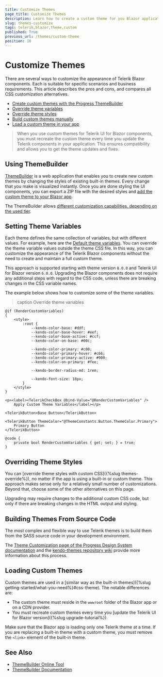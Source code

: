 ```yaml
---
title: Customize Themes
page_title: Customize Themes
description: Learn how to create a custom theme for you Blazor application and alter the default appearance of the UI for Blazor components.
slug: themes-customize
tags: telerik,blazor,theme,custom
published: True
previous_url: /themes/custom-theme
position: 10
---
```


# Customize Themes

There are several ways to customize the appearance of Telerik Blazor components. Each is suitable for specific scenarios and business requirements. This article describes the pros and cons, and compares all CSS customization alternatives.

* [Create custom themes with the Progress ThemeBuilder](#using-themebuilder)
* [Override theme variables](#setting-theme-variables)
* [Override theme styles](#overriding-theme-styles)
* [Build custom themes manually](#building-themes-from-source-code)
* [Load a custom theme in your app](#loading-custom-themes)

> When you use custom themes for Telerik UI for Blazor components, you must recreate the custom theme every time you update the Telerik components in your application. This ensures compatibility and allows you to get the theme updates and fixes.


## Using ThemeBuilder

[ThemeBuilder](https://docs.telerik.com/themebuilder) is a web application that enables you to create new custom themes by changing the styles of existing built-in themes. Every change that you make is visualized instantly. Once you are done styling the UI components, you can export a ZIP file with the desired styles and [add the custom theme to your Blazor app](#loading-custom-themes).

The ThemeBuilder allows [different customization capabilities, depending on the used tier](https://docs.telerik.com/themebuilder/introduction#themebuilder-tiers).


## Setting Theme Variables

Each theme defines the same collection of variables, but with different values. For example, here are the <a href="https://www.telerik.com/design-system/docs/themes/kendo-themes/default/theme-variables/" target="_blank">Default theme variables</a>. You can override the theme variable values outside the theme CSS file. In this way, you can customize the appearance of the Telerik Blazor components without the need to create and maintain a full custom theme.

This approach is supported starting with theme version `8.0.0` and Telerik UI for Blazor version `6.0.0`. Upgrading the Blazor components does not require any additional steps with regard to the CSS code, unless there are breaking changes in the CSS variable names.

The example below shows how to customize some of the theme variables.

>caption Override theme variables

````CSHTML
@if (RenderCustomVariables)
{
    <style>
        :root {
            --kendo-color-base: #ddf;
            --kendo-color-base-hover: #eef;
            --kendo-color-base-active: #ccf;
            --kendo-color-on-base: #00c;

            --kendo-color-primary: #c00;
            --kendo-color-primary-hover: #c66;
            --kendo-color-primary-active: #900;
            --kendo-color-on-primary: #fee;

            --kendo-border-radius-md: 1rem;

            --kendo-font-size: 18px;
        }
    </style>
}

<p><label><TelerikCheckBox @bind-Value="@RenderCustomVariables" />
    Apply Custom Theme Variables</label></p>

<TelerikButton>Base Button</TelerikButton>

<TelerikButton ThemeColor="@ThemeConstants.Button.ThemeColor.Primary">
    Primary Button
</TelerikButton>

@code {
    private bool RenderCustomVariables { get; set; } = true;
}
````

## Overriding Theme Styles

You can [override theme styles with custom CSS]({%slug themes-override%}), no matter if the app is using a built-in or custom theme. This approach makes sense only for a relatively small number of customizations. Beyond that, choose some of the other alternatives on this page.

Upgrading may require changes to the additional custom CSS code, but only if there are breaking changes in the HTML output and styling.


## Building Themes From Source Code

The most complex and flexible way to use Telerik themes is to build them from the SASS source code in your development environment.

The <a href="https://www.telerik.com/design-system/docs/themes/customization/" target="_blank">Theme Customization page of the Progress Design System documentation</a> and the [kendo-themes repository wiki](https://github.com/telerik/kendo-themes/wiki/Compiling-themes) provide more information about this process.


## Loading Custom Themes

Custom themes are used in a [similar way as the built-in themes]({%slug getting-started/what-you-need%}#css-theme). The notable differences are:

* The custom theme must reside in the `wwwroot` folder of the Blazor app or on a CDN provider.
* You must recreate custom themes every time you [update the Telerik UI for Blazor version]({%slug upgrade-tutorial%}).

Make sure that the Blazor app is loading only one Telerik theme at a time. If you are replacing a built-in theme with a custom theme, you must remove the `<link>` element of the built-in theme.


## See Also

* [ThemeBuilder Online Tool](https://themebuilderapp.telerik.com)
* [ThemeBuilder Documentation](https://docs.telerik.com/themebuilder)
